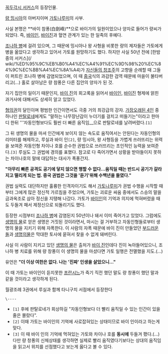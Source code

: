 [꼭두각시 서커스](%EA%BC%AD%EB%91%90%EA%B0%81%EC%8B%9C%20%EC%84%9C%EC%BB%A4%EC%8A%A4.md)의 등장인물.

[량 밍시아](%EB%9F%89%20%EB%B0%8D%EC%8B%9C%EC%95%84.md)의 아버지이며 [가토나루미](%EA%B0%80%ED%86%A0%20%EB%82%98%EB%A3%A8%EB%AF%B8.md)의 사부.

사실 본명은 **바이 참퐁(白劍峰)**으로 바이가의 일원이었으나 양자로 들어가 량씨가 되었다. 즉, [바이인](%EB%B0%94%EC%9D%B4%20%EC%9D%B8.md), [바이진](%EB%B0%94%EC%9D%B4%20%EC%A7%84.md)과 혈연 관계가 있는 한 일족의 후예다.

[조나하 병](%EC%A1%B0%EB%82%98%ED%95%98%20%EB%B3%91.md)에 걸려 있으며, 그 때문에 밍시아나 왕
사형을 비롯한 량의 제자들은 가토에게 병을 옮았다고 생각하고 있어서 가토를 원망하기도 했다. 하지만 사실 50년 전에 [한밤중의 서커스](/
wiki/%ED%95%9C%EB%B0%A4%EC%A4%91%EC%9D%98%20%EC%84%9C%EC%BB%A4%EC%8A%A4)가
[자신들의 창조주](%ED%8E%98%EC%9D%B4%EC%8A%A4%EB%A6%AC%EC%8A%A4.md)의 고향을 순례할 때 그들이
퍼트린 조나하 병에 감염되었으며, 이 때 [중국](%EC%A4%91%EA%B5%AD.md)식의 과감한 검역 때문에 마을이
불타버리고(…) 홀로 살아남은 량 참퐁은 다른 집안의 양자가 된 것.

자기 집안의 일이기 때문인지, [바이 진](%EB%B0%94%EC%9D%B4%20%EC%A7%84.md)의 회고록을 읽어서 [바이인](%EB%B0%94%EC%9D%B4%20%EC%9D%B8.md), [바이진](%EB%B0%94%EC%9D%B4%20%EC%A7%84.md) 형제에 얽힌 과거사에 대해서도 상세히 알고 있었다.

[형의권](%ED%98%95%EC%9D%98%EA%B6%8C.md)의 달인이며 평범한 인간이면서도 극중 거의 최강급의 강자. [가장오래된 4인](%EA%B0%80%EC%9E%A5%20%EC%98%A4%EB%9E%98%EB%90%9C%204%EC%9D%B8.md) 중
하나인 [판탈로네](%ED%8C%90%ED%83%88%EB%A1%9C%EB%84%A4.md)에게도 "말하는 나무장난감이 누더기를 걸치고
떠들기는"이라고 한마디 한뒤 '''자동인형보다도 훨씬 더 빠른 움직임__으로 판탈로네를 날려버렸다.`[1]`

그 뒤 생명의 물을 마셔 인간에게 보이지 않는 속도로 움직여서는 안된다는 자동인형의 리미터를 해제하고, 루실과 바이 인`[2]`, 량
밍시아, 왕 사형등을 가볍게 쓰러뜨리는 위력을 보여준 자동인형 차이나 호를 순수한 권법으로 쓰러뜨리는 초인적인 능력을 보여준다.`[3]`
루실도 그 권법에 경의를 표했다. 참고로 다 죽어가면서 상황을 받아들이지 못하는 차이나호의 말에 대답하는 대사가 폭풍간지.

**"아무리 빠른 공격도 공기에 닿지 않으면 행할 수 없다...움직일 때는 반드시 공기가 갈라지고 떨리게 되는 법. 중국 권법은 그것을 '듣기'위해 수백년을 들였다."**

권법 실력도 대단하지만 훌륭한 인격자이기도 해서 [가토나루미](%EA%B0%80%ED%86%A0%20%EB%82%98%EB%A3%A8%EB%AF%B8.md)가 권법 수행을 시작할 때부터
그에게 많은 정신적 가르침을 주었으며, 가토는 괴로운 싸움 중에서도 스승의 말을 금과옥조로 삼아 정신을 지탱해 나갔다. 가토가 [바이인](%EB%B0%94%EC%9D%B4%20%EC%9D%B8.md)의 기억과 의지에 먹혀버렸을 때도 두들겨 패서 제정신으로 되돌리기도
했다.

등장한 시점부터 [조나하 병](%EC%A1%B0%EB%82%98%ED%95%98%20%EB%B3%91.md)에 감염된지 50년이나 돼서
이미 죽어가고 있었다. 그럼에도 [생명의 물](%EC%83%9D%EB%AA%85%EC%9D%98%20%EB%AC%BC.md)로 얻은
생명은 거짓된 것이라면서, 마시는 걸 거부하고 자동인형들로부터 생명의 물을 지키기 위해 자폭한다. 이 사람의 자폭 때문에 바이 진이 만들었던
[부드러운 돌](%EB%B6%80%EB%93%9C%EB%9F%AC%EC%9A%B4%20%EB%8F%8C.md)과 [생명의물](%EC%83%9D%EB%AA%85%EC%9D%98%20%EB%AC%BC.md)은 막대한 토사에 묻혀서 찾을 수 없게 돼버린다.

사실 이 사람이 지키고 있던 [생명의 물](%EC%83%9D%EB%AA%85%EC%9D%98%20%EB%AC%BC.md)은 출처가
[바이 진](%EB%B0%94%EC%9D%B4%20%EC%A7%84.md)인데다 진이 녹아들어있으니, 조나하 병 치료를 위해 량 창퐁이
이 생명의 물을 마셨다면 가토 일행은 전멸했을 지도.(…)

유언은 **"더 이상 여한은 없다. 나는 '진짜' 인생을 살았으니..."**

이 때 가토는 바이인이 듣지못한 [프란시느](%ED%94%84%EB%9E%80%EC%8B%9C%EB%8A%90.md)가 죽기 직전 했던
말도 량 창퐁이 했던 말과 같을 것이라고 생각하게 된다.

월광조례 3권에서 루실과 함께 타니구치 서점에서 등장한다

`\----`

  * `[1]` 후에 판탈로네가 회상하길 "자동인형보다 더 빨리 움직일 수 있는 인간이 있을 줄은 몰랐다".
  * `[2]` 이때 가토는 바이인의 기억에 사로잡혀있는 상태이므로 바이 인이라고 하는게 맞다.
  * `[3]` 이 때 바이 인의 기억에 먹혀있는 가토와 차이나 호를 **동시에** 두들겨 팼다.(…) 다만 량 창퐁의 신체상태를 생각하면 실제로 빨리 움직였다기보다는 상대의 움직임을 읽고서 위치를 선점했다고 보는게 옳다고 볼 수 있다.

